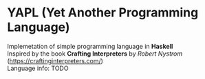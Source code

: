 # YAPL (Yet Another Programming Language)

Implemetation of simple programming language in **Haskell**  
Inspired by the book **Crafting Interpreters** by *Robert Nystrom* (https://craftinginterpreters.com/)  
Language info: TODO

